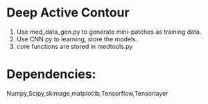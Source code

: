 Deep Active Contour
===
1. Use med_data_gen.py to generate mini-patches as training data.
2. Use CNN.py to learning, store the models. 
3. core functions are stored in medtools.py

Dependencies:
====
Numpy,Scipy,skimage,matplotlib,Tensorflow,Tensorlayer

